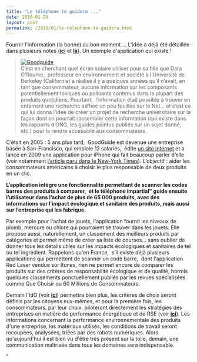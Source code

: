 ```yaml
---
title: "Le téléphone te guidera ..."
date: 2010-01-28
layout: post
permalink: /2010/01/le-telephone-te-guidera.html
---
```


<p>Fournir l'information (la bonne) au bon moment ... L'idée a déjà été détaillée dans plusieurs notes (<strong><span style="text-decoration: underline"><a href="/2010/01/quand-viendra-lheure-de-la-connaissance-des-emissions-reelles.html" target="_blank">ici</a></span></strong> et <strong><span style="text-decoration: underline"><a href="/2009/12/google-googles-comment-lacte-dachat-pourrait-etre-bouleverse.html" target="_blank">là</a></span></strong>). Un exemple d'application qui existe !</p> <blockquote> <p><a href="/wp-content/uploads/sites/6/old/6a0120a66d2ad4970b0128771fb1a2970c-pi.jpg" rel="lightbox"><img alt="Goodguide" border="0" class="asset asset-image at-xid-6a0120a66d2ad4970b0128771fb1a2970c " src="/wp-content/uploads/sites/6/old/6a0120a66d2ad4970b0128771fb1a2970c-500pi.jpg" title="Goodguide" /></a> <br />C’est en cherchant quel écran solaire utiliser pour sa fille que Dara O’Rourke,  professeur en environnement et société à l’Université de Berkeley (Californie) a réalisé il y a quelques années qu’il n’avait, en tant que consommateur, aucune information sur les composants potentiellement toxiques ou polluants contenus dans la plupart des produits quotidiens. Pourtant,  l’information était possible à trouver en entamant une recherche ad’hoc un peu fouillée sur le Net… et c’est ce qui lui donna l’idée de créer un projet de recherche universitaire sur la façon dont on pourrait rassembler cette information (qui existe dans les rapports d’ONG, les guides pointus publiés sur un sujet donné, etc.) pour la rendre accessible aux consommateurs. </p> <p></p></blockquote>   <!--more-->  <p>C’était en 2005 : 5 ans plus tard,  GoodGuide est devenue une entreprise basée à San-Francisco, qui emploie 12 salariés,  édite <a href="http://www.goodguide.com/" rel="lightbox">un site internet</a> et a lancé en 2009 une application pour iPhone qui fait beaucoup parler d’elle (voir notamment <a href="http://www.nytimes.com/2009/06/15/technology/internet/15guide.html" rel="lightbox">l’article paru dans le New-York Times</a>). L’objectif : aider les consommateurs américains à choisir le plus responsable de deux produits en un clic. </p> <p><strong>L’application intègre une fonctionnalité permettant de scanner les codes barres des produits à comparer,  et le téléphone impartial" guide ensuite l’utilisateur dans l’achat de plus de 65 000 produits, avec des informations sur l’impact écologique et sanitaire des produits, mais aussi sur l’entreprise qui les fabrique.</strong> </p> <p>Par exemple pour l'achat de jouets, l'application fournit les niveaux de plomb, mercure ou chlore qui pourraient se trouver dans les jouets. Elle propose aussi, naturellement, un classement des meilleurs produits par catégories et permet même de créer sa liste de courses... sans oublier de donner tous les détails utiles sur les impacts écologiques et sanitaires de tel ou tel ingrédient. Rappelons qu'en France,  s’il existe déjà plusieurs applications qui permettent de scanner un code barre,  dont l'application Red Laser vendue sur Itunes, rien ne permet encore de comparer les produits sur des critères de responsabilité écologique et de qualité, hormis quelques classements ponctuellement publiés par les revues spécialisées comme Que Choisir ou 60 Millions de Consommateurs.</p> <p>Demain l'IdO (voir <strong><span style=""text-decoration: underline""><a href=""/2010/01/linternet-des-objets-quelles-consequences-pour-la-mobilite.html"" target=""_blank"">ici</a></span></strong>) permettra bien plus, les critères de choix seront définis par les citoyens eux-mêmes, et pour la première fois, les consommateurs, par leur choix, piloteront directement les stratégies des entreprises en matière de performance énergétique et de RSE (voir <strong><span style=""text-decoration: underline""><a href=""/2010/01/la-responsabilite-sociale-de-lentreprise-et-les-tic.html"" target=""_blank"">ici</a></span></strong>). Les informations concernant la performance environnementale des produits d'une entreprise, les matériaux utilisés, les conditions de travail seront recoupées, analysées, triées par des robots numériques. Alors qu'aujourd'hui il est bien vu d'être très présent sur la toile, demain, une communication maîtrisée dans tous les domaines sera indispensable.</p>"